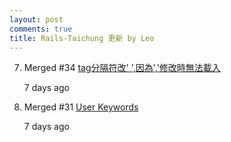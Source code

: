 ```yaml
---
layout: post
comments: true
title: Rails-Taichung 更新 by Leo
---
```


7.  Merged
\#34
[tag分隔符改' ',因為','修改時無法載入](https://github.com/railstaichung/rails-taichung/pull/34)

    <relative-time datetime="2016-11-03T07:22:37Z" title="2016年11月3日 下午3:22 [台北]">7 days ago</relative-time>

8.  Merged
\#31
[User Keywords](https://github.com/railstaichung/rails-taichung/pull/31)

    <relative-time datetime="2016-11-03T07:21:55Z" title="2016年11月3日 下午3:21 [台北]">7 days ago</relative-time>

